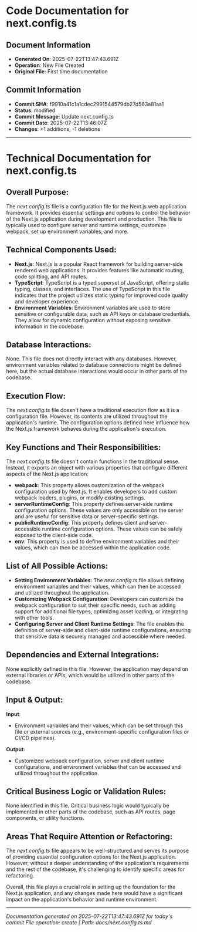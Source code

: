 # Code Documentation for next.config.ts

## Document Information
- **Generated On**: 2025-07-22T13:47:43.691Z
- **Operation**: New File Created
- **Original File**: First time documentation

## Commit Information
- **Commit SHA**: f9910a41c1a1cdec2991544579db27d563a81aa1
- **Status**: modified
- **Commit Message**: Update next.config.ts
- **Commit Date**: 2025-07-22T13:46:07Z
- **Changes**: +1 additions, -1 deletions

---

# Technical Documentation for next.config.ts 

## Overall Purpose:
The *next.config.ts* file is a configuration file for the Next.js web application framework. It provides essential settings and options to control the behavior of the Next.js application during development and production. This file is typically used to configure server and runtime settings, customize webpack, set up environment variables, and more. 

## Technical Components Used:
- **Next.js**: Next.js is a popular React framework for building server-side rendered web applications. It provides features like automatic routing, code splitting, and API routes.
- **TypeScript**: TypeScript is a typed superset of JavaScript, offering static typing, classes, and interfaces. The use of TypeScript in this file indicates that the project utilizes static typing for improved code quality and developer experience. 
- **Environment Variables**: Environment variables are used to store sensitive or configurable data, such as API keys or database credentials. They allow for dynamic configuration without exposing sensitive information in the codebase. 

## Database Interactions:
None. This file does not directly interact with any databases. However, environment variables related to database connections might be defined here, but the actual database interactions would occur in other parts of the codebase. 

## Execution Flow:
The *next.config.ts* file doesn't have a traditional execution flow as it is a configuration file. However, its contents are utilized throughout the application's runtime. The configuration options defined here influence how the Next.js framework behaves during the application's execution. 

## Key Functions and Their Responsibilities:
The *next.config.ts* file doesn't contain functions in the traditional sense. Instead, it exports an object with various properties that configure different aspects of the Next.js application:
- **webpack**: This property allows customization of the webpack configuration used by Next.js. It enables developers to add custom webpack loaders, plugins, or modify existing settings. 
- **serverRuntimeConfig**: This property defines server-side runtime configuration options. These values are only accessible on the server and are useful for sensitive data or server-specific settings. 
- **publicRuntimeConfig**: This property defines client and server-accessible runtime configuration options. These values can be safely exposed to the client-side code. 
- **env**: This property is used to define environment variables and their values, which can then be accessed within the application code. 

## List of All Possible Actions:
- **Setting Environment Variables**: The *next.config.ts* file allows defining environment variables and their values, which can then be accessed and utilized throughout the application. 
- **Customizing Webpack Configuration**: Developers can customize the webpack configuration to suit their specific needs, such as adding support for additional file types, optimizing asset loading, or integrating with other tools. 
- **Configuring Server and Client Runtime Settings**: The file enables the definition of server-side and client-side runtime configurations, ensuring that sensitive data is securely managed and accessible where needed. 

## Dependencies and External Integrations:
None explicitly defined in this file. However, the application may depend on external libraries or APIs, which would be utilized in other parts of the codebase. 

## Input & Output:
**Input**:
- Environment variables and their values, which can be set through this file or external sources (e.g., environment-specific configuration files or CI/CD pipelines).

**Output**:
- Customized webpack configuration, server and client runtime configurations, and environment variables that can be accessed and utilized throughout the application. 

## Critical Business Logic or Validation Rules:
None identified in this file. Critical business logic would typically be implemented in other parts of the codebase, such as API routes, page components, or utility functions. 

## Areas That Require Attention or Refactoring:
The *next.config.ts* file appears to be well-structured and serves its purpose of providing essential configuration options for the Next.js application. However, without a deeper understanding of the application's requirements and the rest of the codebase, it's challenging to identify specific areas for refactoring. 

Overall, this file plays a crucial role in setting up the foundation for the Next.js application, and any changes made here would have a significant impact on the application's behavior and runtime environment.

---
*Documentation generated on 2025-07-22T13:47:43.691Z for today's commit*
*File operation: create | Path: docs/next.config.ts.md*
